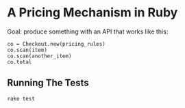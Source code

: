 A Pricing Mechanism in Ruby
===========================
Goal: produce something with an API that works like this:

```
co = Checkout.new(pricing_rules)
co.scan(item)
co.scan(another_item)
co.total
```

Running The Tests
-----------------
`rake test`
